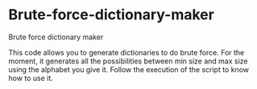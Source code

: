 # Brute-force-dictionary-maker
Brute force dictionary maker


This code allows you to generate dictionaries to do brute force. For the moment, it generates all the possibilities between min size and max size using the alphabet you give it. Follow the execution of the script to know how to use it.
